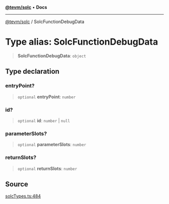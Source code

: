 [**@tevm/solc**](../README.md) • **Docs**

***

[@tevm/solc](../globals.md) / SolcFunctionDebugData

# Type alias: SolcFunctionDebugData

> **SolcFunctionDebugData**: `object`

## Type declaration

### entryPoint?

> `optional` **entryPoint**: `number`

### id?

> `optional` **id**: `number` \| `null`

### parameterSlots?

> `optional` **parameterSlots**: `number`

### returnSlots?

> `optional` **returnSlots**: `number`

## Source

[solcTypes.ts:484](https://github.com/evmts/tevm-monorepo/blob/main/bundler-packages/solc/src/solcTypes.ts#L484)
